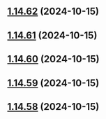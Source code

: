 ## [1.14.62](https://github.com/msobiecki/algorithm/compare/v1.14.61...v1.14.62) (2024-10-15)



## [1.14.61](https://github.com/msobiecki/algorithm/compare/v1.14.60...v1.14.61) (2024-10-15)



## [1.14.60](https://github.com/msobiecki/algorithm/compare/v1.14.59...v1.14.60) (2024-10-15)



## [1.14.59](https://github.com/msobiecki/algorithm/compare/v1.14.58...v1.14.59) (2024-10-15)



## [1.14.58](https://github.com/msobiecki/algorithm/compare/v1.14.57...v1.14.58) (2024-10-15)



